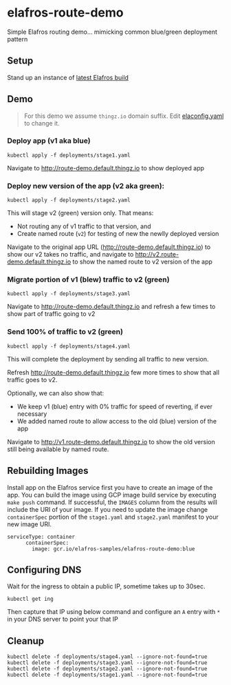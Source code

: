 # elafros-route-demo

Simple Elafros routing demo... mimicking common blue/green deployment pattern 

## Setup 

Stand up an instance of [latest Elafros build](https://github.com/elafros/elafros/blob/master/README.md)

## Demo

> For this demo we assume `thingz.io` domain suffix. Edit [elaconfig.yaml](https://github.com/elafros/elafros/blob/master/elaconfig.yaml) to change it. 

### Deploy app (v1 aka blue)

`kubectl apply -f deployments/stage1.yaml`

Navigate to http://route-demo.default.thingz.io to show deployed app

### Deploy new version of the app (v2 aka green):

`kubectl apply -f deployments/stage2.yaml`

This will stage v2 (green) version only. That means:

* Not routing any of v1 traffic to that version, and
* Create named route (`v2`) for testing of new the newlly deployed version

Navigate to the original app URL (http://route-demo.default.thingz.io) to show our v2 takes no traffic, 
and navigate to http://v2.route-demo.default.thingz.io to show the named route to v2 version of the app 

### Migrate portion of v1 (blew) traffic to v2 (green)

`kubectl apply -f deployments/stage3.yaml`

Navigate to http://route-demo.default.thingz.io and refresh a few times to show part of traffic going to v2

### Send 100% of traffic to v2 (green)

`kubectl apply -f deployments/stage4.yaml`

This will complete the deployment by sending all traffic to new version.

Refresh http://route-demo.default.thingz.io few more times to show that all traffic goes to v2.

Optionally, we can also show that:

* We keep v1 (blue) entry with 0% traffic for speed of reverting, if ever necessary
* We added named route to allow access to the old (blue) version of the app 

Navigate to http://v1.route-demo.default.thingz.io to show the old version still being available by named route. 


## Rebuilding Images 

Install app on the Elafros service first you have to create an image of the app. You can build the image using GCP image build service by executing `make push` command. If successful, the `IMAGES` column from the results will include the URI of your image. If you need to update the image change `containerSpec` portion of the `stage1.yaml` and `stage2.yaml` manifest to your new image URI.

```
serviceType: container
      containerSpec:
        image: gcr.io/elafros-samples/elafros-route-demo:blue
```

## Configuring DNS

Wait for the ingress to obtain a public IP, sometime takes up to 30sec. 

```
kubectl get ing
```

Then capture that IP using below command and configure an `A` entry with `*` in your DNS server to point your that IP

## Cleanup

```
kubectl delete -f deployments/stage4.yaml --ignore-not-found=true
kubectl delete -f deployments/stage3.yaml --ignore-not-found=true
kubectl delete -f deployments/stage2.yaml --ignore-not-found=true
kubectl delete -f deployments/stage1.yaml --ignore-not-found=true
```
